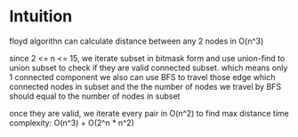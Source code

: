 # Intuition

floyd algorithn can calculate distance between any 2 nodes in O(n^3)

since 2 <= n <= 15, we iterate subset in bitmask form
and use union-find to union subset to check if they are valid connected subset.
which means only 1 connected component
we also can use BFS to travel those edge which connected nodes in subset
and the the number of nodes we travel by BFS should equal to the number of nodes in subset

once they are valid, we iterate every pair in O(n^2) to find max distance
time complexity: O(n^3) + O(2^n * n^2)
